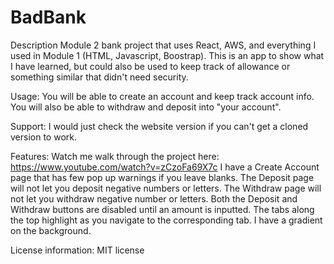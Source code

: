 # BadBank
Description
Module 2 bank project that uses React, AWS, and everything I used in Module 1 (HTML, Javascript, Boostrap). This is an app to show what I have learned, but could also be used to keep track of allowance or something similar that didn't need security.

Usage:
You will be able to create an account and keep track account info. You will also be able to withdraw and deposit into "your account".

Support:
I would just check the website version if you can't get a cloned version to work.

Features:
Watch me walk through the project here: https://www.youtube.com/watch?v=zCzoFa69X7c I have a Create Account page that has few pop up warnings if you leave blanks. The Deposit page will not let you deposit negative numbers or letters. The Withdraw page will not let you withdraw negative number or letters. Both the Deposit and Withdraw buttons are disabled until an amount is inputted. The tabs along the top highlight as you navigate to the corresponding tab. I have a gradient on the background.

License information:
MIT license
